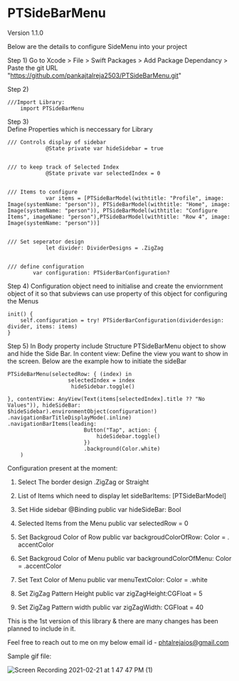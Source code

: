 # PTSideBarMenu

Version 1.1.0

Below are the details to configure SideMenu into your project

Step 1)  Go to Xcode > File > Swift Packages > Add Package Dependancy > Paste the git URL "https://github.com/pankajtalreja2503/PTSideBarMenu.git"

Step 2)

    ///Import Library:
        import PTSideBarMenu

Step 3)  
    Define Properties which is neccessary for Library

    /// Controls display of sidebar
                @State private var hideSidebar = true


    /// to keep track of Selected Index
                @State private var selectedIndex = 0


    /// Items to configure
                var items = [PTSideBarModel(withtitle: "Profile", image: Image(systemName: "person")), PTSideBarModel(withtitle: "Home", image: Image(systemName: "person")), PTSideBarModel(withtitle: "Configure Items", imageName: "person"),PTSideBarModel(withtitle: "Row 4", image: Image(systemName: "person"))]


    /// Set seperator design
                let divider: DividerDesigns = .ZigZag


    /// define configuration 
            var configuration: PTSiderBarConfiguration?


Step 4) 
    Configuration object need to initialise and create the enviornment object of it so that subviews can use property of this object for configuring the Menus

    init() {
        self.configuration = try! PTSiderBarConfiguration(dividerdesign: divider, items: items)
    }


Step 5) 
    In Body property include Structure PTSideBarMenu object to show and hide the Side Bar. In content view: Define the view you want to show in the screen. Below are the example how to initiate the sideBar

    PTSideBarMenu(selectedRow: { (index) in
                       selectedIndex = index
                        hideSidebar.toggle()

    }, contentView: AnyView(Text(items[selectedIndex].title ?? "No Values")), hideSideBar: $hideSidebar).environmentObject(configuration!)
    .navigationBarTitleDisplayMode(.inline)
    .navigationBarItems(leading:
                            Button("Tap", action: {
                                hideSidebar.toggle()
                            })
                            .background(Color.white)
        )



Configuration present at the moment:
1)    Select The border design
        .ZigZag or Straight

2) List of Items which need to display
        let sideBarItems: [PTSideBarModel]

3) Set Hide sidebar
    @Binding public var hideSideBar: Bool

4) Selected Items from the Menu
public var selectedRow = 0

5) Set Backgroud Color of Row
public var backgroudColorOfRow: Color = . accentColor

6) Set Backgroud Color of Menu
public var backgroundColorOfMenu: Color = .accentColor

7) Set Text Color of Menu
public var menuTextColor: Color = .white

8) Set ZigZag Pattern Height
public var zigZagHeight:CGFloat  = 5

9) Set ZigZag Pattern width
public var zigZagWidth: CGFloat = 40

This is the 1st version of this library & there are many changes has been planned to include in it. 

Feel free to reach out to me on my below email id -
phtalrejaios@gmail.com

Sample gif file:


![Screen Recording 2021-02-21 at 1 47 47 PM (1)](https://user-images.githubusercontent.com/66989834/108619661-44784000-744c-11eb-9799-761e1732db08.gif)

